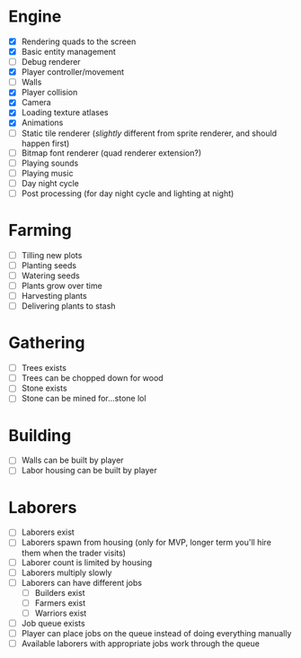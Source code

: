 # Engine
- [x] Rendering quads to the screen
- [x] Basic entity management
- [ ] Debug renderer
- [x] Player controller/movement
- [ ] Walls
- [x] Player collision
- [x] Camera
- [x] Loading texture atlases
- [x] Animations
- [ ] Static tile renderer (_slightly_ different from sprite renderer, and should happen first)
- [ ] Bitmap font renderer (quad renderer extension?)
- [ ] Playing sounds
- [ ] Playing music
- [ ] Day night cycle
- [ ] Post processing (for day night cycle and lighting at night)

# Farming
- [ ] Tilling new plots
- [ ] Planting seeds
- [ ] Watering seeds
- [ ] Plants grow over time
- [ ] Harvesting plants
- [ ] Delivering plants to stash

# Gathering
- [ ] Trees exists
- [ ] Trees can be chopped down for wood
- [ ] Stone exists
- [ ] Stone can be mined for...stone lol

# Building
- [ ] Walls can be built by player
- [ ] Labor housing can be built by player

# Laborers
- [ ] Laborers exist
- [ ] Laborers spawn from housing (only for MVP, longer term you'll hire them when the trader visits)
- [ ] Laborer count is limited by housing
- [ ] Laborers multiply slowly
- [ ] Laborers can have different jobs
	- [ ] Builders exist
	- [ ] Farmers exist
	- [ ] Warriors exist
- [ ] Job queue exists
- [ ] Player can place jobs on the queue instead of doing everything manually
- [ ] Available laborers with appropriate jobs work through the queue
